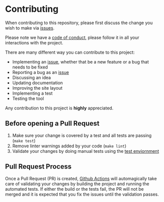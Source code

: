 # Contributing

When contributing to this repository, please first discuss the change you wish
to make via [issues](https://github.com/thalesfsp/mole/issues). 

Please note we have a [code of conduct](https://github.com/thalesfsp/mole/blob/master/CODE_OF_CONDUCT.md),
please follow it in all your interactions with the project.

There are many different way you can contribute to this project:

* Implementing an [issue](https://github.com/thalesfsp/mole/issues), whether
  that be a new feature or a bug that needs to be fixed
* Reporting a bug as an [issue](https://github.com/thalesfsp/mole/issues)
* Discussing an idea
* Updating documentation
* Improving the site layout
* Implementing a test
* Testing the tool

Any contribution to this project is **highly** appreciated.

## Before opening a Pull Request

1. Make sure your change is covered by a test and all tests are passing (`make test`)
2. Remove linter warnings added by your code (`make lint`)
3. Validate your changes by doing manual tests using the [test enviornment](https://github.com/thalesfsp/mole/blob/master/test-env/README.md)

## Pull Request Process

Once a Pull Request (PR) is created, [Github Actions](https://github.com/features/actions)
will automagically take care of validating your changes by building the project
and running the automated tests.
If either the build or the tests fail, the PR will not be merged and it is
expected that you fix the issues until the validation passes.

